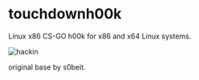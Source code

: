 touchdownh00k
===================

Linux x86 CS-GO h00k for x86 and x64 Linux systems.

![hackin](http://i.imgur.com/fiKLjnQ.jpg)

original base by s0beit.

